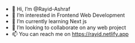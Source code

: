 - 👋 Hi, I’m @Rayid-Ashraf
- 👀 I’m interested in Frontend Web Development
- 🌱 I’m currently learning Next js
- 👯 I’m looking to collaborate on any web project
- 📫 You can reach me on https://rayid.netlify.app
